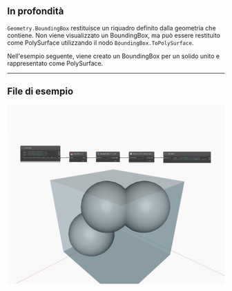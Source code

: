 ## In profondità
`Geometry.BoundingBox` restituisce un riquadro definito dalla geometria che contiene. Non viene visualizzato un BoundingBox, ma può essere restituito come PolySurface utilizzando il nodo `BoundingBox.ToPolySurface`.

Nell'esempio seguente, viene creato un BoundingBox per un solido unito e rappresentato come PolySurface.

___
## File di esempio

![BoundingBox](./Autodesk.DesignScript.Geometry.Geometry.BoundingBox_img.jpg)


